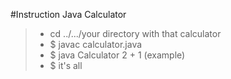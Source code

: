 #Instruction Java Calculator

>* cd ../.../your directory with that calculator
>* $ javac calculator.java
>* $ java Calculator 2 + 1 (example)
>* $ it's all
